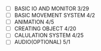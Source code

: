 - [ ] BASIC IO AND MONITOR     3/29
- [ ] BASIC MOVEMENT SYSTEM    4/2
- [ ] ANIMATION                4/5
- [ ] CREATING OBJECT          4/20
- [ ] CALULATION SYSTEM        4/25
- [ ] AUDIO(OPTIONAL)          5/1
